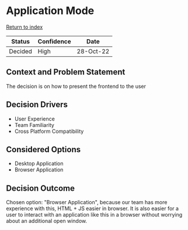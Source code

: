 # Application Mode

[Return to index](https://cse210-group5.github.io/cse210-fa22-ucsd-group5/decisions/)

|  Status   | Confidence    |   Date    |
| --------  | ----------    | --------- |
| Decided   | High          | 28-Oct-22 |

## Context and Problem Statement

The decision is on how to present the frontend to the user

## Decision Drivers

* User Experience
* Team Familiarity
* Cross Platform Compatibility 

## Considered Options

* Desktop Application
* Browser Application

## Decision Outcome

Chosen option: "Browser Application", because our team has more experience with this, HTML + JS easier in browser. It is also easier for a user to interact with an application like this in a browser without worrying about an additional open window.

